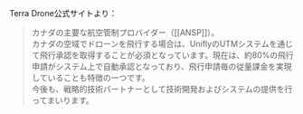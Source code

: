 Terra Drone公式サイトより：
> カナダの主要な航空管制プロバイダー（[[ANSP]]）。  
カナダの空域でドローンを飛行する場合は、UniflyのUTMシステムを通じて飛行承認を取得することが必須となっています。現在は、約80%の飛行申請がシステム上で自動承認となっており、飛行申請毎の従量課金を実現していることも特徴の一つです。  
今後も、戦略的技術パートナーとして技術開発およびシステムの提供を行ってまいります。